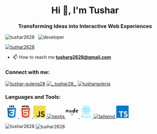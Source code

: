 <h1 align="center">Hi 👋, I'm Tushar</h1>
<h3 align="center">Transforming Ideas into Interactive Web Experiences</h3>

<img align ="right" alt="developer" width="400" src="https://iconscout.com/lottie-animation/programmer-11006715_8859556">

<p align="left"> <img src="https://komarev.com/ghpvc/?username=tushar2628&label=Profile%20views&color=0e75b6&style=flat" alt="tushar2628" /> </p>

<p align="left"> <a href="https://github.com/ryo-ma/github-profile-trophy"><img src="https://github-profile-trophy.vercel.app/?username=tushar2628" alt="tushar2628" /></a> </p>

- 📫 How to reach me **tusharg2628@gmail.com**

<h3 align="left">Connect with me:</h3>
<p align="left">
<a href="https://linkedin.com/in/tushar-guleria28" target="blank"><img align="center" src="https://raw.githubusercontent.com/rahuldkjain/github-profile-readme-generator/master/src/images/icons/Social/linked-in-alt.svg" alt="tushar-guleria28" height="30" width="40" /></a>
<a href="https://instagram.com/_.tushar28._" target="blank"><img align="center" src="https://raw.githubusercontent.com/rahuldkjain/github-profile-readme-generator/master/src/images/icons/Social/instagram.svg" alt="_.tushar28._" height="30" width="40" /></a>
<a href="https://www.leetcode.com/tusharguleria" target="blank"><img align="center" src="https://raw.githubusercontent.com/rahuldkjain/github-profile-readme-generator/master/src/images/icons/Social/leet-code.svg" alt="tusharguleria" height="30" width="40" /></a>
</p>

<h3 align="left">Languages and Tools:</h3>
<p align="left"> <a href="https://www.w3schools.com/css/" target="_blank" rel="noreferrer"> <img src="https://raw.githubusercontent.com/devicons/devicon/master/icons/css3/css3-original-wordmark.svg" alt="css3" width="40" height="40"/> </a> <a href="https://www.w3.org/html/" target="_blank" rel="noreferrer"> <img src="https://raw.githubusercontent.com/devicons/devicon/master/icons/html5/html5-original-wordmark.svg" alt="html5" width="40" height="40"/> </a> <a href="https://developer.mozilla.org/en-US/docs/Web/JavaScript" target="_blank" rel="noreferrer"> <img src="https://raw.githubusercontent.com/devicons/devicon/master/icons/javascript/javascript-original.svg" alt="javascript" width="40" height="40"/> </a> <a href="https://nextjs.org/" target="_blank" rel="noreferrer"> <img src="https://cdn.worldvectorlogo.com/logos/nextjs-2.svg" alt="nextjs" width="40" height="40"/> </a> <a href="https://nodejs.org" target="_blank" rel="noreferrer"> <img src="https://raw.githubusercontent.com/devicons/devicon/master/icons/nodejs/nodejs-original-wordmark.svg" alt="nodejs" width="40" height="40"/> </a> <a href="https://reactjs.org/" target="_blank" rel="noreferrer"> <img src="https://raw.githubusercontent.com/devicons/devicon/master/icons/react/react-original-wordmark.svg" alt="react" width="40" height="40"/> </a> <a href="https://tailwindcss.com/" target="_blank" rel="noreferrer"> <img src="https://www.vectorlogo.zone/logos/tailwindcss/tailwindcss-icon.svg" alt="tailwind" width="40" height="40"/> </a> <a href="https://www.typescriptlang.org/" target="_blank" rel="noreferrer"> <img src="https://raw.githubusercontent.com/devicons/devicon/master/icons/typescript/typescript-original.svg" alt="typescript" width="40" height="40"/> </a> </p>

<p><img align="left" src="https://github-readme-stats.vercel.app/api/top-langs?username=tushar2628&show_icons=true&locale=en&layout=compact" alt="tushar2628" /></p>

<p>&nbsp;<img align="center" src="https://github-readme-stats.vercel.app/api?username=tushar2628&show_icons=true&locale=en" alt="tushar2628" /></p>
